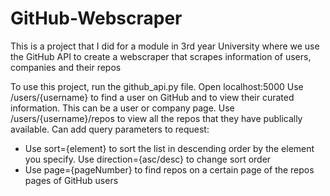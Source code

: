 # GitHub-Webscraper
This is a project that I did for a module in 3rd year University where we use the GitHub API to create a webscraper that scrapes information of users, companies and their repos

To use this project, run the github_api.py file.
Open localhost:5000
Use /users/{username} to find a user on GitHub and to view their curated information. This can be a user or company page.
Use /users/{username}/repos to view all the repos that they have publically available. Can add query parameters to request:
  - Use sort={element} to sort the list in descending order by the element you specify. Use direction={asc/desc} to change sort order
  - Use page={pageNumber} to find repos on a certain page of the repos pages of GitHub users
